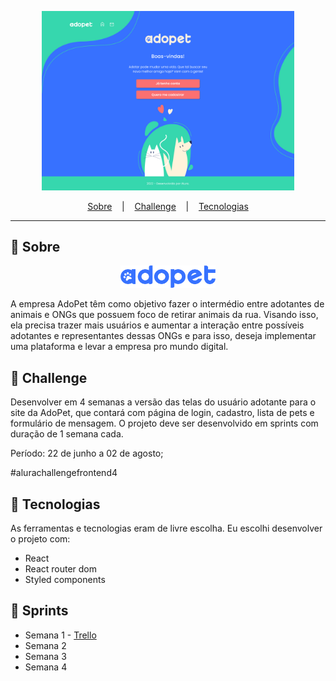 <p align="center">
  <img src="./.github/adopet.jpg" alt="Preview da página Adopet" width="80%"/>
</p>


<p align="center">
  <!-- <a href="https://event-platform-sage.vercel.app/">Link</a> &nbsp;&nbsp;&nbsp;|&nbsp;&nbsp;&nbsp; -->
  <a href="#-sobre">Sobre</a> &nbsp;&nbsp;&nbsp;|&nbsp;&nbsp;&nbsp;
  <a href="#-challenge">Challenge</a> &nbsp;&nbsp;&nbsp;|&nbsp;&nbsp;&nbsp;
  <a href="#-tecnologias">Tecnologias</a> 
</p>

---

## 📌 Sobre
<p align="center">
  <img src="./src/assets/images/logoBigBlue.png" alt="Logo Adopet" width="30%">
</p>
A empresa AdoPet têm como objetivo fazer o intermédio entre adotantes de animais e ONGs que possuem foco de retirar animais da rua. Visando isso, ela precisa trazer mais usuários e aumentar a interação entre possíveis adotantes e representantes dessas ONGs e para isso, deseja implementar uma plataforma e levar a empresa pro mundo digital.

## 🚀 Challenge 
Desenvolver em 4 semanas a versão das telas do usuário adotante para o site da AdoPet, que contará com página de login, cadastro, lista de pets e formulário de mensagem. 
O projeto deve ser desenvolvido em sprints com duração de 1 semana cada. 

Período: 22 de junho a 02 de agosto;

<span>#alurachallengefrontend4</span>

## 🔨 Tecnologias
As ferramentas e tecnologias eram de livre escolha. Eu escolhi desenvolver o projeto com:

<ul>
  <li>React</li>
  <li>React router dom</li>
  <li>Styled components</li>
</ul>

## 🏃 Sprints

<ul>
  <li>
    Semana 1 - 
    <a href="https://trello.com/b/Ie7GgNOS/challenge-front-end-adopet-semana-1-mobile-first">Trello</a>
  </li>
  <li>Semana 2</li>
  <li>Semana 3</li>
  <li>Semana 4</li>
</ul>

<!-- 
:heavy_check_mark: 
:x:
-->